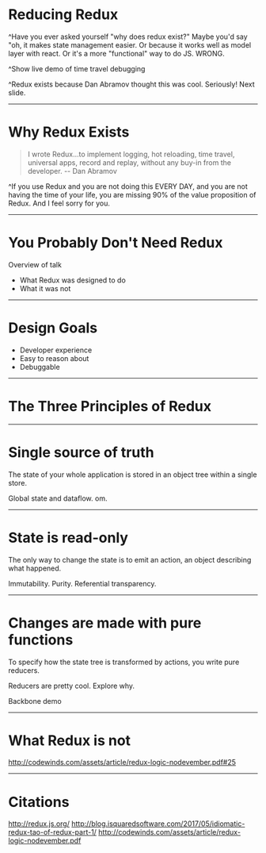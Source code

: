 # Reducing Redux

^Have you ever asked yourself "why does redux exist?" Maybe you'd say "oh, it makes state management easier. Or because it works well as model layer with react. Or it's a more "functional" way to do JS. WRONG.

^Show live demo of time travel debugging

^Redux exists because Dan Abramov thought this was cool. Seriously! Next slide.

---

# Why Redux Exists

> I wrote Redux...to implement logging, hot reloading, time travel, universal apps, record and replay, without any buy-in from the developer.
> -- Dan Abramov

^If you use Redux and you are not doing this EVERY DAY, and you are not having the time of your life, you are missing 90% of the value proposition of Redux. And I feel sorry for you.

---

# You Probably Don't Need Redux
Overview of talk

- What Redux was designed to do
- What it was not

<!-- redux seems Scary -->

---

# Design Goals

- Developer experience
- Easy to reason about
- Debuggable

---

# The Three Principles of Redux


---

# Single source of truth

The state of your whole application is stored in an object tree within a single store.

Global state and dataflow.  om. 

<!-- I like the idea of global state (on the `<App>` component or equivalent) -->

---

# State is read-only

The only way to change the state is to emit an action, an object describing what happened.

Immutability. Purity. Referential transparency.
<!-- I like the idea of dispatching actions to that global state and having it propagate down -->

---

# Changes are made with pure functions

To specify how the state tree is transformed by actions, you write pure reducers.

Reducers are pretty cool. Explore why.

Backbone demo

<!-- I am ok with the state being done with Reducers -->

---

# What Redux is not

<!-- but I also want (some of) the state to be offline... -->

http://codewinds.com/assets/article/redux-logic-nodevember.pdf#25

---

# Citations

http://redux.js.org/
http://blog.isquaredsoftware.com/2017/05/idiomatic-redux-tao-of-redux-part-1/
http://codewinds.com/assets/article/redux-logic-nodevember.pdf
